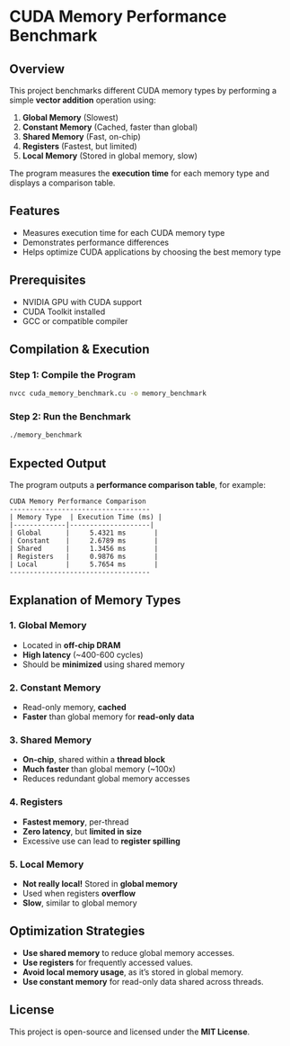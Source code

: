 # CUDA Memory Performance Benchmark

## Overview
This project benchmarks different CUDA memory types by performing a simple **vector addition** operation using:

1. **Global Memory** (Slowest)
2. **Constant Memory** (Cached, faster than global)
3. **Shared Memory** (Fast, on-chip)
4. **Registers** (Fastest, but limited)
5. **Local Memory** (Stored in global memory, slow)

The program measures the **execution time** for each memory type and displays a comparison table.

## Features
- Measures execution time for each CUDA memory type
- Demonstrates performance differences
- Helps optimize CUDA applications by choosing the best memory type

## Prerequisites
- NVIDIA GPU with CUDA support
- CUDA Toolkit installed
- GCC or compatible compiler

## Compilation & Execution
### **Step 1: Compile the Program**
```sh
nvcc cuda_memory_benchmark.cu -o memory_benchmark
```

### **Step 2: Run the Benchmark**
```sh
./memory_benchmark
```

## Expected Output
The program outputs a **performance comparison table**, for example:
```
CUDA Memory Performance Comparison
-----------------------------------
| Memory Type  | Execution Time (ms) |
|-------------|--------------------|
| Global      |     5.4321 ms       |
| Constant    |     2.6789 ms       |
| Shared      |     1.3456 ms       |
| Registers   |     0.9876 ms       |
| Local       |     5.7654 ms       |
-----------------------------------
```

## Explanation of Memory Types
### **1. Global Memory**
- Located in **off-chip DRAM**
- **High latency** (~400-600 cycles)
- Should be **minimized** using shared memory

### **2. Constant Memory**
- Read-only memory, **cached**
- **Faster** than global memory for **read-only data**

### **3. Shared Memory**
- **On-chip**, shared within a **thread block**
- **Much faster** than global memory (~100x)
- Reduces redundant global memory accesses

### **4. Registers**
- **Fastest memory**, per-thread
- **Zero latency**, but **limited in size**
- Excessive use can lead to **register spilling**

### **5. Local Memory**
- **Not really local!** Stored in **global memory**
- Used when registers **overflow**
- **Slow**, similar to global memory

## Optimization Strategies
- **Use shared memory** to reduce global memory accesses.
- **Use registers** for frequently accessed values.
- **Avoid local memory usage**, as it’s stored in global memory.
- **Use constant memory** for read-only data shared across threads.

## License
This project is open-source and licensed under the **MIT License**.

